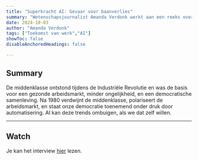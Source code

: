 ```yaml
---
title: "Superkracht AI: Gevaar voor baanverlies"
summary: "Wetenschapsjournalist Amanda Verdonk werkt aan een reeks over AI voor NEMO kennislink. Ze interviewde me over de gevolgen van AI voor de arbeidsmarkt." 
date: 2024-10-03
author: "Amanda Verdonk" 
tags: ["Toekomst van werk","AI"]
showToc: false
disableAnchoredHeadings: false

---
```


## Summary

De middenklasse ontstond tijdens de Industriële Revolutie en was de basis voor een gezonde arbeidsmarkt, minder ongelijkheid, en een democratische samenleving. Na 1980 verdwijnt de middenklasse, polariseert de arbeidsmarkt, en staat onze democratie toenemend onder druk door automatisering. AI kan deze trends ombuigen, als we dat zelf willen.

---

## Watch

Je kan het interview [hier](https://www.nemokennislink.nl/publicaties/gevaar-voor-baanverlies/) lezen.
